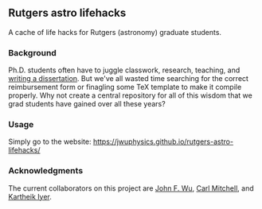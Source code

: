 ## Rutgers astro lifehacks

A cache of life hacks for Rutgers (astronomy) graduate students.

### Background

Ph.D. students often have to juggle classwork, research, teaching, and [writing a dissertation](http://phdcomics.com/comics/archive.php?comicid=1164). But we've all wasted time searching for the correct reimbursement form or finagling some TeX template to make it compile properly. Why not create a central repository for all of this wisdom that we grad students have gained over all these years?

### Usage

Simply go to the website: https://jwuphysics.github.io/rutgers-astro-lifehacks/

### Acknowledgments

The current collaborators on this project are [John F. Wu](https://github.com/jwuphysics), [Carl Mitchell](https://github.com/carlmitchell), and [Kartheik Iyer](https://github.com/protopotato).
